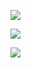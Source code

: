 ![](https://raw.githubusercontent.com/rayheberer/SC2Agents/master/results/DQNMoveOnly/CollectMineralShards/1/Batch_Max_Q.PNG)

![](https://raw.githubusercontent.com/rayheberer/SC2Agents/master/results/DQNMoveOnly/CollectMineralShards/1/Batch_Mean_Q.PNG)

![](https://raw.githubusercontent.com/rayheberer/SC2Agents/master/results/DQNMoveOnly/CollectMineralShards/1/Score.PNG)